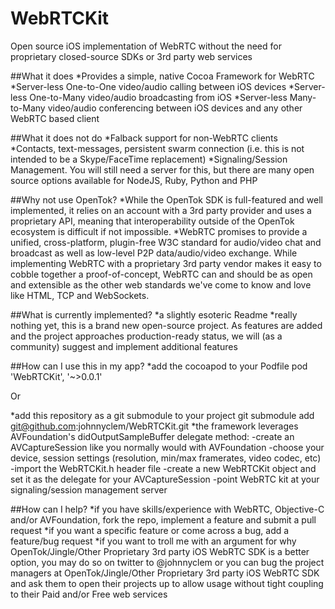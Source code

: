 WebRTCKit
=========

Open source iOS implementation of WebRTC without the need for proprietary closed-source SDKs or 3rd party web services

##What it does
*Provides a simple, native Cocoa Framework for WebRTC
*Server-less One-to-One video/audio calling between iOS devices
*Server-less One-to-Many video/audio broadcasting from iOS
*Server-less Many-to-Many video/audio conferencing between iOS devices and any other WebRTC based client

##What it does not do
*Falback support for non-WebRTC clients
*Contacts, text-messages, persistent swarm connection (i.e. this is not intended to be a Skype/FaceTime replacement)
*Signaling/Session Management. You will still need a server for this, but there are many open source options available for NodeJS, Ruby, Python and PHP 

##Why not use OpenTok?
*While the OpenTok SDK is full-featured and well implemented, it relies on an account with a 3rd party provider and uses a proprietary API, meaning that interoperability outside of the OpenTok ecosystem is difficult if not impossible.
*WebRTC promises to provide a unified, cross-platform, plugin-free W3C standard for audio/video chat and broadcast as well as low-level P2P data/audio/video exchange. While implementing WebRTC with a proprietary 3rd party vendor makes it easy to cobble together a proof-of-concept, WebRTC can and should be as open and extensible as the other web standards we've come to know and love like HTML, TCP and WebSockets.

##What is currently implemented?
*a slightly esoteric Readme
*really nothing yet, this is a brand new open-source project. As features are added and the project approaches production-ready status, we will (as a community) suggest and implement additional features

##How can I use this in my app?
*add the cocoapod to your Podfile 
    pod 'WebRTCKit', '~>0.0.1'

Or


*add this repository as a git submodule to your project
    git submodule add git@github.com:johnnyclem/WebRTCKit.git
*the framework leverages AVFoundation's didOutputSampleBuffer delegate method: 
    -create an AVCaptureSession like you normally would with AVFoundation
    -choose your device, session settings (resolution, min/max framerates, video codec, etc)
    -import the WebRTCKit.h header file
    -create a new WebRTCKit object and set it as the delegate for your AVCaptureSession
    -point WebRTC kit at your signaling/session management server

##How can I help?
*if you have skills/experience with WebRTC, Objective-C and/or AVFoundation, fork the repo, implement a feature and submit a pull request
*if you want a specific feature or come across a bug, add a feature/bug request
*if you want to troll me with an argument for why OpenTok/Jingle/Other Proprietary 3rd party iOS WebRTC SDK is a better option, you may do so on twitter to @johnnyclem or you can bug the project managers at OpenTok/Jingle/Other Proprietary 3rd party iOS WebRTC SDK and ask them to open their projects up to allow usage without tight coupling to their Paid and/or Free web services

